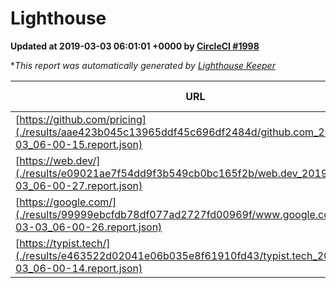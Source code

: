 
# Lighthouse

**Updated at 2019-03-03 06:01:01 +0000 by [CircleCI #1998](https://circleci.com/gh/ItinerisLtd/lighthouse-keeper-example/1998)**

**This report was automatically generated by [Lighthouse Keeper](https://github.com/itinerisltd/lighthouse-keeper)*

| URL | Performance | Accessibility | Best Practices | SEO | PWA | Updated At |
| --- | --- | --- | --- | --- | --- | --- |
| [https://github.com/pricing](./results/aae423b045c13965ddf45c696df2484d/github.com_2019-03-03_06-00-15.report.json) | 0.8 | 0.89 | 0.93 | 0.9 | 0.58 | 2019-03-03T06:00:15.471Z |
| [https://web.dev/](./results/e09021ae7f54dd9f3b549cb0bc165f2b/web.dev_2019-03-03_06-00-27.report.json) | 0.93 | 0.93 | 1 | 0.91 | 1 | 2019-03-03T06:00:27.226Z |
| [https://google.com/](./results/99999ebcfdb78df077ad2727fd00969f/www.google.com_2019-03-03_06-00-26.report.json) | 0.95 | 0.71 | 0.93 | 0.8 | 0.58 | 2019-03-03T06:00:26.525Z |
| [https://typist.tech/](./results/e463522d02041e06b035e8f61910fd43/typist.tech_2019-03-03_06-00-14.report.json) | 1 |  |  |  |  | 2019-03-03T06:00:14.521Z |
